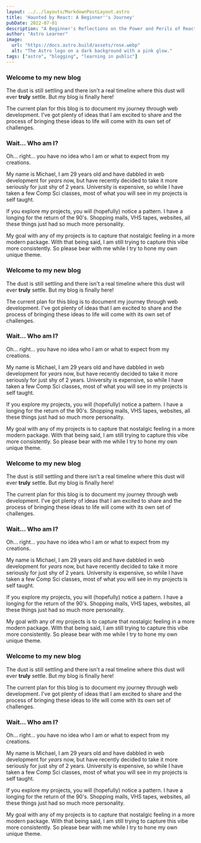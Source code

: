 ```yaml
---
layout: ../../layouts/MarkdownPostLayout.astro
title: 'Haunted by React: A Beginner''s Journey'
pubDate: 2022-07-01
description: "A Beginner's Reflections on the Power and Perils of React"
author: "Astro Learner"
image:
  url: "https://docs.astro.build/assets/rose.webp"
  alt: "The Astro logo on a dark background with a pink glow."
tags: ["astro", "blogging", "learning in public"]
---
```


### Welcome to my new blog

The dust is still settling and there isn't a real timeline where this dust will ever **truly** settle. But my blog is finally here! 

The current plan for this blog is to document my journey through web development. I've got plenty of ideas that I am excited to share and the process of bringing these ideas to life will come with its own set of challenges.  

### Wait... Who am I?    

Oh... right... you have no idea who I am or what to expect from my creations.   

My name is Michael, I am 29 years old and have dabbled in web development for *years* now, but have recently decided to take it more seriously for just shy of 2 years. University is expensive, so while I have taken a few Comp Sci classes, most of what you will see in my projects is self taught. 

If you explore my projects, you will (hopefully) notice a pattern. I have a longing for the return of the 90's. Shopping malls, VHS tapes, websites, all these things just had so much more personality. 

My goal with any of my projects is to capture that nostalgic feeling in a more modern package. With that being said, I am still trying to capture this vibe more consistently. So please bear with me while I try to hone my own unique theme. 
### Welcome to my new blog

The dust is still settling and there isn't a real timeline where this dust will ever **truly** settle. But my blog is finally here! 

The current plan for this blog is to document my journey through web development. I've got plenty of ideas that I am excited to share and the process of bringing these ideas to life will come with its own set of challenges.  

### Wait... Who am I?    

Oh... right... you have no idea who I am or what to expect from my creations.   

My name is Michael, I am 29 years old and have dabbled in web development for *years* now, but have recently decided to take it more seriously for just shy of 2 years. University is expensive, so while I have taken a few Comp Sci classes, most of what you will see in my projects is self taught. 

If you explore my projects, you will (hopefully) notice a pattern. I have a longing for the return of the 90's. Shopping malls, VHS tapes, websites, all these things just had so much more personality. 

My goal with any of my projects is to capture that nostalgic feeling in a more modern package. With that being said, I am still trying to capture this vibe more consistently. So please bear with me while I try to hone my own unique theme. 
### Welcome to my new blog

The dust is still settling and there isn't a real timeline where this dust will ever **truly** settle. But my blog is finally here! 

The current plan for this blog is to document my journey through web development. I've got plenty of ideas that I am excited to share and the process of bringing these ideas to life will come with its own set of challenges.  

### Wait... Who am I?    

Oh... right... you have no idea who I am or what to expect from my creations.   

My name is Michael, I am 29 years old and have dabbled in web development for *years* now, but have recently decided to take it more seriously for just shy of 2 years. University is expensive, so while I have taken a few Comp Sci classes, most of what you will see in my projects is self taught. 

If you explore my projects, you will (hopefully) notice a pattern. I have a longing for the return of the 90's. Shopping malls, VHS tapes, websites, all these things just had so much more personality. 

My goal with any of my projects is to capture that nostalgic feeling in a more modern package. With that being said, I am still trying to capture this vibe more consistently. So please bear with me while I try to hone my own unique theme. 
### Welcome to my new blog

The dust is still settling and there isn't a real timeline where this dust will ever **truly** settle. But my blog is finally here! 

The current plan for this blog is to document my journey through web development. I've got plenty of ideas that I am excited to share and the process of bringing these ideas to life will come with its own set of challenges.  

### Wait... Who am I?    

Oh... right... you have no idea who I am or what to expect from my creations.   

My name is Michael, I am 29 years old and have dabbled in web development for *years* now, but have recently decided to take it more seriously for just shy of 2 years. University is expensive, so while I have taken a few Comp Sci classes, most of what you will see in my projects is self taught. 

If you explore my projects, you will (hopefully) notice a pattern. I have a longing for the return of the 90's. Shopping malls, VHS tapes, websites, all these things just had so much more personality. 

My goal with any of my projects is to capture that nostalgic feeling in a more modern package. With that being said, I am still trying to capture this vibe more consistently. So please bear with me while I try to hone my own unique theme. 